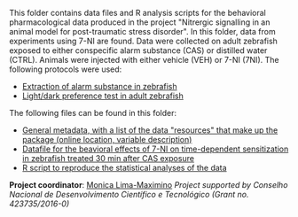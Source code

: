 This folder contains data files and R analysis scripts for the behavioral pharmacological data produced in the project "Nitrergic signalling in an animal model for post-traumatic stress disorder". In this folder, data from experiments using 7-NI are found. Data were collected on adult zebrafish exposed to either conspecific alarm substance (CAS) or distilled water (CTRL). Animals were injected with either vehicle (VEH) or 7-NI (7NI). The following protocols were used:
* [Extraction of alarm substance in zebrafish](https://www.protocols.io/view/extraction-of-alarm-substance-in-zebrafish-14egnxzjml5d/v1)
* [Light/dark preference test in adult zebrafish](https://www.protocols.io/view/light-dark-preference-test-for-adult-zebrafish-dan-bp2l65yzgqe5/v1)


The following files can be found in this folder:
* [General metadata, with a list of the data "resources" that make up the package (online location, variable description)](https://github.com/lanec-unifesspa/no-ptsd/blob/main/behavior/7NI/datapackage.json)
* [Datafile for the beavioral effects of 7-NI on time-dependent sensitization in zebrafish treated 30 min after CAS exposure](https://github.com/lanec-unifesspa/no-ptsd/blob/main/behavior/7NI/7NI.csv)
* [R script to reproduce the statistical analyses of the data](https://github.com/lanec-unifesspa/no-ptsd/blob/main/behavior/7NI/behavpharm7NI.R) 

**Project coordinator**: [Monica Lima-Maximino](https://orcid.org/0000-0002-9816-3443)
*Project supported by Conselho Nacional de Desenvolvimento Científico e Tecnológico (Grant no. 423735/2016-0)*
